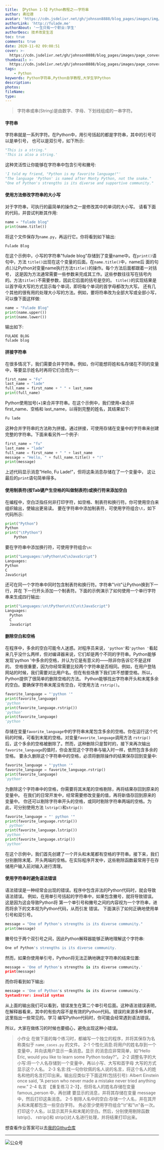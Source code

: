 ```yaml
---
title: 【Python 1-5】Python教程之——字符串
author: 弗拉德
avatar: 'https://cdn.jsdelivr.net/gh/johnson8888/blog_pages/images/img/avatar.jpg'
authorLink: 'http://fulade.me'
authorAbout: '一生只有一个职业:学生'
authorDesc: 技术改变生活
toc: true
comments: true
date: 2020-11-02 09:08:51
cover: >-
  https://cdn.jsdelivr.net/gh/johnson8888/blog_pages/images/page_conver_python.jpg
thumbnail: >-
  https://cdn.jsdelivr.net/gh/johnson8888/blog_pages/images/page_conver_python.jpg
tags:
    - Python
keywords: Python字符串,Python自学教程,大学生学Python
description:
photos:
fileName:
type:
---
```

> 字符串或串(String)是由数字、字母、下划线组成的一串字符。   

#### **字符串**
字符串就是一系列字符。在Python中，用引号括起的都是字符串，其中的引号可以是单引号， 也可以是双引号，如下所示:

``` Python
"This is a string."   
'This is also a string.'
```
这种灵活性让你能够在字符串中包含引号和撇号:
``` Python
'I told my friend, "Python is my favorite language!"'
"The language 'Python' is named after Monty Python, not the snake." 
"One of Python's strengths is its diverse and supportive community."
```
<!--more-->
#### **使用方法修改字符串的大小写**
对于字符串，可执行的最简单的操作之一是修改其中的单词的大小写。
请看下面的代码，并尝试判断其作用:
``` Python
name = "fulade blog" 
print(name.title())
```  
将这个文件保存为`name.py`，再运行它。你将看到如下输出:

```
Fulade Blog
```
在这个示例中，小写的字符串"fulade blog"存储到了变量name中。在`print()`语句中，方法 `title()`出现在这个变量的后面。在`name.title()`中，name后 面的句点(.)让Python对变量name执行方法`title()`的操作。每个方法后面都跟着一对括号， 这是因为方法通常需要一些参数来完成其工作。这些参数往往写在括号内的。方法`title()`不需要参数，因此它后面的括号是空的。
`title()`的实现结果是以首字母大写的方式显示每个单词，即将每个单词的首字母都改为大写。
还有几个其他的很有用的处理大小写的方法。例如，要将符串改为全部大写或全部小写，可以像下面这样做:
``` Python
name = "Fulade Blog"  
print(name.upper()) 
print(name.lower())
```
输出如下:
```
FULADE BLOG
fulade blog
```
#### **拼接字符串**
在很多情况下，我们需要合并字符串。例如，你可能想将姓和名存储在不同的变量中，等要显示姓名时再将它们合而为一:
``` Python
first_name = "Fu"
last_name = "lade"
full_name = first_name + " " + last_name
print(full_name)
```
Python使用加号(+)来合并字符串。在这个示例中，我们使用`+`来合并first_name、空格和
last_name，以得到完整的姓名，其结果如下:
``` Python
Fu lade
```
这种合并字符串的方法称为拼接。通过拼接，可使用存储在变量中的字符串来创建完整的字符串。下面来看另外一个例子:
``` Python
first_name = "fu"
last_name = "lade"
full_name = first_name + " " + last_name
message = "Hello, " + full_name.title() + "!"
print(message)
```
上述代码显示消息"Hello, Fu Lade!"，但将这条消息存储在了一个变量中， 这让最后的`print`语句简单得多。
#### **使用制表符(按Tab键产生空格的叫做制表符)或换行符来添加空白**
在编程中，空白泛指任何非打印字符，如空格、制表符和换行符。你可使用空白来组织输出，使输出更易读。
要在字符串中添加制表符，可使用字符组合`\t`，如下代码所示:
``` Python
print("Python")
Python
print("\tPython")
    Python
```
要在字符串中添加换行符，可使用字符组合`\n`:
``` Python
print("Languages:\nPython\nC\nJavaScript") 
Languages:
Python
C
JavaScript
```
还可在同一个字符串中同时包含制表符和换行符。字符串"\n\t"让Python换到下一行，并在
  下一行开头添加一个制表符。下面的示例演示了如何使用一个单行字符串来生成四行输出:
  ``` Python
print("Languages:\n\tPython\n\tC\n\tJavaScript") 
Languages:
    Python
    C 
    JavaScript
  ```

#### **删除空白和空格**
在程序中，多余的空白可能令人迷惑。对程序员来说，`'python'`和`'python '`看起来几乎没什么两样，但对编译器来说，它们却是两个不同的字符串。Python能够发现'python '中多余的空格，并认为它是有意义的——除非你告诉它不是这样的。
空格很重要，因为你经常需要比较两个字符串是否相同。例如，在用户登陆网站的时候，我们需要对比用户名。但在有些场景下我们并不想要空格。所以，Python提供了很简单的删除空格的方法。
Python能够找出字符串开头和末尾多余的空白。要确保字符串末尾没有空白，可使用方法 `rstrip()`。

``` Python
favorite_language = "'python '" 
print(favorite_language)
'python '
print(favorite_language.rstrip())
'python'
print(favorite_language)
'python ' 
```
存储在变量`favorite_language`中的字符串末尾包含多余的空格。你在运行这个代码的时候，可看到末尾的空格。对变量`favorite_language`调用方法 `rstrip()`后，这个多余的空格被删除了。然而，这种删除只是暂时的，接下来再次输出`favorite_language`的值时，你会发现这个字符串与输入时一样，依然包含多余的空格。
要永久删除这个字符串中的空格，必须将删除操作的结果保存回到变量中:
```Python
favorite_language = "'python '"
favorite_language = favorite_language.rstrip()
print(favorite_language)
'python'
```
为删除这个字符串中的空格，你需要将其末尾的空格剔除，再将结果存回到原来的变量中。
在我们的日常开发中，经常需要修改变量的值，再将新值存回到原来的变量中。
你还可以剔除字符串开头的空格，或同时剔除字符串两端的空格。为此，可分别使用方法 `lstrip()`和`strip()`:
``` Python
favorite_language = "' python '" 
print(favorite_language.rstrip())
' python'
print(favorite_language.lstrip())
'python '
print(favorite_language.strip())
'python'
```
在这个示例中，我们首先创建了一个开头和末尾都有空格的字符串。接下来，我们 分别删除末尾、开头两端的空格。在实际程序开发中，这些剔除函数最常用于在存储用户输入前对输入进行清理。

#### **使用字符串时避免语法错误**
语法错误是一种经常会出现的错误。程序中包含非法的Python代码时，就会导致语法错误。 例如，在用单引号括起的字符串中，如果包含撇号，就将导致错误。这是因为这会导致Python将 第一个单引号和撇号之间的内容视为一个字符串，进而将余下的文本视为Python代码，从而引发 错误。
下面演示了如何正确地使用单引号和双引号。
``` Python
message = "One of Python's strengths is its diverse community." 
print(message)
```
撇号位于两个双引号之间，因此Python解释器能够正确地理解这个字符串:
```Python
One of Python's strengths is its diverse community.
```
然而，如果你使用单引号，Python将无法正确地确定字符串的结束位置:
```Python
message = 'One of Python's strengths is its diverse community.'
print(message)
```
而你将看到如下输出:
``` Python
message = 'One of Python's strengths is its diverse community.'
SyntaxError: invalid syntax
```
从上面的输出我们可以看到，错误发生在第二个单引号后面。这种语法错误表明，在解释器看来，其中的有些内容不是有效的Python代码。错误的来源多种多样，这里指出一些常见的。学习 编写Python代码时，你可能会经常遇到语法错误。

所以，大家在做练习的时候也要细心，避免出现这种小错误。

> 小作业
在做下面的每个练习时，都编写一个独立的程序，并将其保存为名称类似于 `name_cases.py` 的文件。
2-1 个性化消息:将用户的姓名存到一个变量中，并向该用户显示一条消息。显示 的消息应非常简单，如“Hello Eric, would you like to learn some Python today?”。
2-2 调整名字的大小写:将一个人名存储到一个变量中，再以小写、大写和首字母 大写的方式显示这个人名。
2-3 名言:找一句你钦佩的名人说的名言，将这个名人的姓名和他的名言打印出来。输出应类似于下面这样(包括引号):
Albert Einstein once said, “A person who never made a mistake never tried anything new.”
2-4 名言 【重复练习 2-3】，但将名人的姓名存储在变量 famous_person 中，再创建 要显示的消息，并将其存储在变量 message 中，然后打印这条消息。
2-5 剔除人名中的空白:存储一个人名，并在其开头和末尾都包含一些空白字符。 务必至少使用字符组合"\t"和"\n"各一次。
打印这个人名，以显示其开头和末尾的空白。然后，分别使用剔除函数 lstrip()、 rstrip()和 strip()对人名进行处理，并将结果打印出来。

想查看作业答案可以去[我的Githu仓库](https://github.com/Johnson8888/learn_python)

***  
![公众号](https://cdn.jsdelivr.net/gh/johnson8888/blog_pages/images/page_footer.jpg)